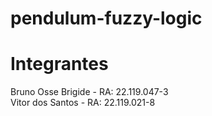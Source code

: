 # pendulum-fuzzy-logic

# Integrantes 
Bruno Osse Brigide - RA: 22.119.047-3\
Vitor dos Santos - RA: 22.119.021-8
